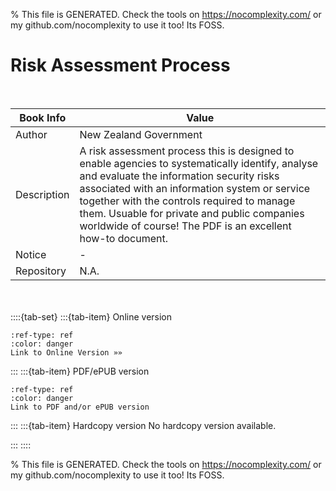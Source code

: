 
% This file is GENERATED. Check the tools on https://nocomplexity.com/ or my github.com/nocomplexity to use it too! Its FOSS. 

# Risk Assessment Process


<br />

| Book Info | Value |
| --- | --- |
| Author | New Zealand  Government |
| Description | A risk assessment process this is designed to enable agencies to systematically identify, analyse and evaluate the information security risks associated with an information system or service together with the controls required to manage them. Usuable for private and public companies worldwide of course! The PDF is an excellent how-to document. |
| Notice |  -  |
| Repository | N.A. |

<br /><br />
::::{tab-set} 
:::{tab-item} Online version 

```{button-link} https://www.digital.govt.nz/standards-and-guidance/privacy-security-and-risk/risk-management 
:ref-type: ref 
:color: danger 
Link to Online Version »»
```


:::
:::{tab-item} PDF/ePUB version 

```{button-link} https://www.digital.govt.nz/assets/Documents/3Risk-Assessment-Process-Information-Security.pdf 
:ref-type: ref 
:color: danger 
Link to PDF and/or ePUB version
```


:::
:::{tab-item} Hardcopy version
No hardcopy version available.

:::
::::


% This file is GENERATED. Check the tools on https://nocomplexity.com/ or my github.com/nocomplexity to use it too! Its FOSS. 

